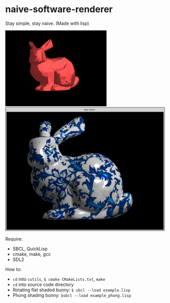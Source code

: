 naive-software-renderer
=======================

Stay simple, stay naive. (Made with lisp)

<img src="bunny.gif" />

<img src="bunny_china.jpg" />

Require:

* SBCL, QuickLisp
* cmake, make, gcc
* SDL2

How to:

* `cd` into `cutils`, `$ cmake CMakeLists.txt`, `make`
* `cd` into source code directory
* Rotating flat shaded bunny: `$ sbcl --load example.lisp`
* Phong shading bunny: `$sbcl --load example_phong.lisp`
